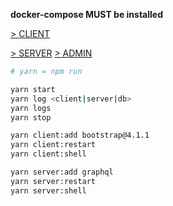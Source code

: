 **docker-compose MUST be installed**

[> CLIENT](localhost:4200)

[> SERVER](localhost:4200)
[> ADMIN](localhost:4200/admin)

```bash
# yarn = npm run

yarn start
yarn log <client|server|db>
yarn logs
yarn stop

yarn client:add bootstrap@4.1.1
yarn client:restart
yarn client:shell

yarn server:add graphql
yarn server:restart
yarn server:shell
```
